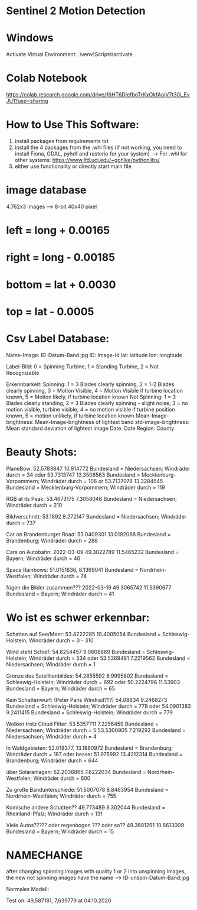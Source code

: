 # Sentinel 2 Motion Detection
# Windows
Activate Virtual Environment: .\venv\Scripts\activate

#  Colab Notebook 
https://colab.research.google.com/drive/16HT6DIefboTrKxOkfAoiV7t30i_EvJU1?usp=sharing 




# How to Use This Software:

1. install packages from requirements txt
2. install the 4 packages from the .whl files (if not working, you need to install Fiona, GDAL, pyhdf and rasterio for your system) 
--> For .whl for other systems: 
https://www.lfd.uci.edu/~gohlke/pythonlibs/
3. either use functionality or directly start main file

# image database
4.762x3 images --> 8-bit 40x40 pixel
# left   = long + 0.00165
# right  = long - 0.00185
# bottom = lat + 0.0030 
# top    = lat - 0.0005

# Csv Label Database:

Name-Image: ID-Datum-Band.jpg
ID: Image-Id
lat: latitude
lon: longitude

Label-Bild: 
            0 = Spinning Turbine, 
            1 = Standing Turbine, 
            2 = Not Recognizable

Erkennbarkeit: 
            Spinning: 
            1 = 3 Blades clearly spinning, 
            2 = 1-2 Blades clearly spinning, 
            3 = Motion Visible, 
            4 = Motion Visible if turbine location known, 
            5 = Motion likely, if turbine location known
            Not Spinning: 
            1 = 3 Blades clearly standing, 
            2 = 3 Blades clearly spinning - slight noise, 
            3 = no motion visible, turbine visible, 
            4 = no motion visible if turbine position known, 
            5 = motion unlikely, if turbine location known
Mean-Image-brightness: Mean-Image-brightness of lightest band
std-image-brightness: Mean standard deviation of lightest image 
Date: Date 
Region: County

# Beauty Shots: 

PlaneBow: 
52.5783847 10.914772
Bundesland = Niedersachsen; Windräder durch = 34
oder
53.7313747 13.3508563
Bundesland = Mecklenburg-Vorpommern; Windräder durch = 106
or
53.7137076 13.3284545
Bundesland = Mecklenburg-Vorpommern; Windräder durch = 119

RGB at its Peak: 
53.4673175 7.3058046
Bundesland = Niedersachsen; Windräder durch = 210

Bildverschnitt: 
53.1892 8.272147
Bundesland = Niedersachsen; Windräder durch = 737

Car on Brandenburger Road: 
53.0409301 13.0192068
Bundesland = Brandenburg; Windräder durch = 288

Cars on Autobahn: 
2022-03-09
49.3022789 11.5465232
Bundesland = Bayern; Windräder durch = 40

Space Rainbows: 
51.0151836, 8.1369041
Bundesland = Nordrhein-Westfalen; Windräder durch = 74

fügen die Bilder zusammen???
2022-03-19
49.3065742 11.5390677
Bundesland = Bayern; Windräder durch = 41

# Wo ist es schwer erkennbar: 
Schatten auf See/Meer:
53.4222285 10.4005054
Bundesland = Schleswig-Holstein; Windräder durch = 0 - 310

Wind steht Schief: 
54.6254457 9.0608869
Bundesland = Schleswig-Holstein; Windräder durch = 534
oder
53.5369481 7.2219562
Bundesland = Niedersachsen; Windräder durch = 1

Grenze des Satellitenbildes: 
54.2855592 8.9995802
Bundesland = Schleswig-Holstein; Windräder durch = 692
oder
50.2224796 11.53903
Bundesland = Bayern; Windräder durch = 65

Kein Schattenwurf: (Peter Pans Windrad???)
54.08834 9.2468273
Bundesland = Schleswig-Holstein; Windräder durch = 778
oder
54.0901383 9.2411415
Bundesland = Schleswig-Holstein; Windräder durch = 779

Wolken trotz Cloud Filter:
53.5357711 7.2256459
Bundesland = Niedersachsen; Windräder durch = 5
53.5300905 7.219292
Bundesland = Niedersachsen; Windräder durch = 4

In Waldgebieten: 
52.018377, 13.1880972
Bundesland = Brandenburg; Windräder durch = 187
oder besser
51.975992 13.4212314
Bundesland = Brandenburg; Windräder durch = 644

über Solaranlagen:
52.2036865 7.6222034
Bundesland = Nordrhein-Westfalen; Windräder durch = 600

Zu große Bandunterschiede:
51.5007078 8.8463954
Bundesland = Nordrhein-Westfalen; Windräder durch = 755

Komische andere Schatten??
49.773489 8.302044
Bundesland = Rheinland-Pfalz; Windräder durch = 131

Viele Autos????? oder regenbogen ??? oder so??
49.3681291 10.8613009
Bundesland = Bayern; Windräder durch = 15

# NAMECHANGE
after changing spinning images with quality 1 or 2 into unspinning images, the new not spinning images have the name -->  ID-unspin-Datum-Band.jpg

Normales Modell: 

Test on:
49,587181, 7,639779 at 04.10.2020
